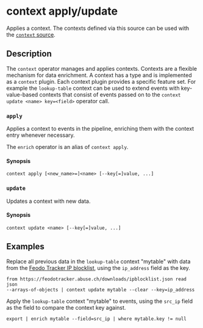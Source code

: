 # context apply/update

Applies a context. The contexts defined via this source can be used
with the [`context` source](../sources/context.md).

## Description

The `context` operator manages and applies contexts. Contexts are a flexible
mechanism for data enrichment. A context has a type and is implemented as a
`context` plugin. Each context plugin provides a specific feature set. For
example the `lookup-table` context can be used to extend events with
key-value-based contexts that consist of events passed on to the `context
update <name> key=<field>` operator call.

### `apply`

Applies a context to events in the pipeline, enriching them with the context
entry whenever necessary.

The `enrich` operator is an alias of `context apply`.

#### Synopsis

```
context apply [<new_name>=]<name> [--key[=]value, ...]
```

### `update`

Updates a context with new data.

#### Synopsis

```
context update <name> [--key[=]value, ...]
```

## Examples

Replace all previous data in the `lookup-table` context "mytable" with data
from the [Feodo Tracker IP
blocklist](https://feodotracker.abuse.ch/downloads/ipblocklist.json), using the
`ip_address` field as the key.

```
from https://feodotracker.abuse.ch/downloads/ipblocklist.json read json
--arrays-of-objects | context update mytable --clear --key=ip_address
```

Apply the `lookup-table` context "mytable" to events, using the `src_ip` field
as the field to compare the context key against.

```
export | enrich mytable --field=src_ip | where mytable.key != null
```
